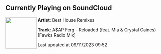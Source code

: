 ## Currently Playing on SoundCloud

[<img align="left" width="100" src="https://i1.sndcdn.com/artworks-aOTVprOgxS6Bdqcj-yujszg-t500x500.jpg">](https://soundcloud.com/besthouseremixes/aap-ferg-reloaded-feat-mia-crystal-caines-fawks-radio-mix)

**Artist**: Best House Remixes 

**Track**: A$AP Ferg - Reloaded (feat. Mia & Crystal Caines) [Fawks Radio Mix]

Last updated at 09/11/2023 09:52
